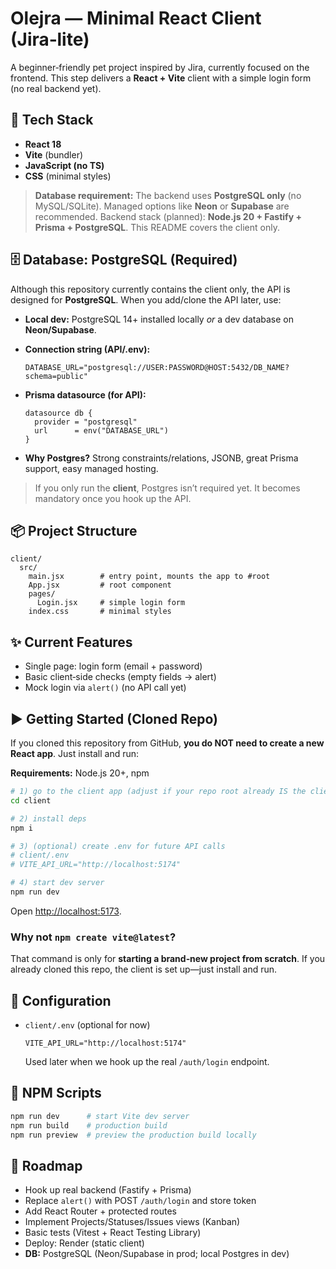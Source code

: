 # Olejra — Minimal React Client (Jira‑lite)

A beginner‑friendly pet project inspired by Jira, currently focused on the frontend. This step delivers a **React + Vite** client with a simple login form (no real backend yet).

## 🚀 Tech Stack

* **React 18**
* **Vite** (bundler)
* **JavaScript (no TS)**
* **CSS** (minimal styles)

> **Database requirement:** The backend uses **PostgreSQL only** (no MySQL/SQLite). Managed options like **Neon** or **Supabase** are recommended.
> Backend stack (planned): **Node.js 20 + Fastify + Prisma + PostgreSQL**. This README covers the client only.

## 🗄️ Database: PostgreSQL (Required)

Although this repository currently contains the client only, the API is designed for **PostgreSQL**. When you add/clone the API later, use:

* **Local dev:** PostgreSQL 14+ installed locally *or* a dev database on **Neon/Supabase**.
* **Connection string (API/.env):**

  ```env
  DATABASE_URL="postgresql://USER:PASSWORD@HOST:5432/DB_NAME?schema=public"
  ```
* **Prisma datasource (for API):**

  ```prisma
  datasource db {
    provider = "postgresql"
    url      = env("DATABASE_URL")
  }
  ```
* **Why Postgres?** Strong constraints/relations, JSONB, great Prisma support, easy managed hosting.

> If you only run the **client**, Postgres isn’t required yet. It becomes mandatory once you hook up the API.

## 📦 Project Structure

```
client/
  src/
    main.jsx        # entry point, mounts the app to #root
    App.jsx         # root component
    pages/
      Login.jsx     # simple login form
    index.css       # minimal styles
```

## ✨ Current Features

* Single page: login form (email + password)
* Basic client‑side checks (empty fields → alert)
* Mock login via `alert()` (no API call yet)

## ▶️ Getting Started (Cloned Repo)

If you cloned this repository from GitHub, **you do NOT need to create a new React app**. Just install and run:

**Requirements:** Node.js 20+, npm

```bash
# 1) go to the client app (adjust if your repo root already IS the client)
cd client

# 2) install deps
npm i

# 3) (optional) create .env for future API calls
# client/.env
# VITE_API_URL="http://localhost:5174"

# 4) start dev server
npm run dev
```

Open [http://localhost:5173](http://localhost:5173).

### Why not `npm create vite@latest`?

That command is only for **starting a brand‑new project from scratch**. If you already cloned this repo, the client is set up—just install and run.

## 🔧 Configuration

* `client/.env` (optional for now)

  ```env
  VITE_API_URL="http://localhost:5174"
  ```

  Used later when we hook up the real `/auth/login` endpoint.

## 📜 NPM Scripts

```bash
npm run dev      # start Vite dev server
npm run build    # production build
npm run preview  # preview the production build locally
```

## 🧭 Roadmap

* Hook up real backend (Fastify + Prisma)
* Replace `alert()` with POST `/auth/login` and store token
* Add React Router + protected routes
* Implement Projects/Statuses/Issues views (Kanban)
* Basic tests (Vitest + React Testing Library)
* Deploy: Render (static client)
* **DB:** PostgreSQL (Neon/Supabase in prod; local Postgres in dev)

